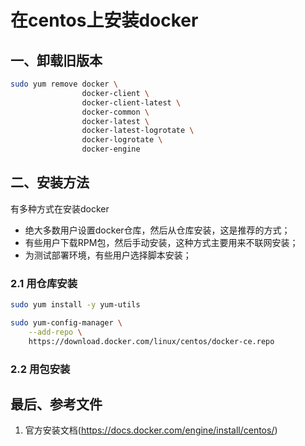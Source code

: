 # 在centos上安装docker

## 一、卸载旧版本

```bash
sudo yum remove docker \
                docker-client \
                docker-client-latest \
                docker-common \
                docker-latest \
                docker-latest-logrotate \
                docker-logrotate \
                docker-engine
```

## 二、安装方法

有多种方式在安装docker

* 绝大多数用户设置docker仓库，然后从仓库安装，这是推荐的方式；
* 有些用户下载RPM包，然后手动安装，这种方式主要用来不联网安装；
* 为测试部署环境，有些用户选择脚本安装；


### 2.1 用仓库安装

```bash
sudo yum install -y yum-utils

sudo yum-config-manager \
    --add-repo \
    https://download.docker.com/linux/centos/docker-ce.repo
```

### 2.2 用包安装



## 最后、参考文件

1. 官方安装文档(https://docs.docker.com/engine/install/centos/)